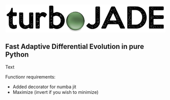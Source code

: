 ![Logo](https://github.com/hippke/turboJADE/blob/main/logo.png?raw=true)
## Fast Adaptive Differential Evolution in pure Python

Text


Functionr requirements:
- Added decorator for numba jit
- Maximize (invert if you wish to minimize) 
